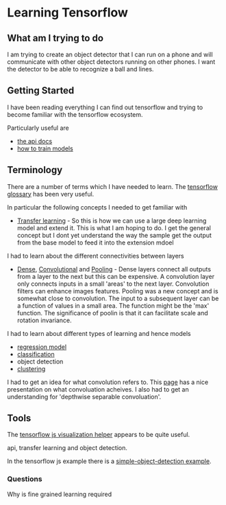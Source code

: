 # Learning Tensorflow

## What am I trying to do

I am trying to create an object detector that I can run on a phone and will communicate with other object detectors running on other phones.
I want the detector to be able to recognize a ball and lines.

## Getting Started

I have been reading everything I can find out tensorflow and trying to become familiar with the tensorflow ecosystem.

Particularly useful are
- [the api docs](https://js.tensorflow.org/api/latest)
- [how to train models](https://www.tensorflow.org/js/guide/train_model)

## Terminology

There are a number of terms which I have needed to learn.  The [tensorflow glossary](https://developers.google.com/machine-learning/glossary/) has been very useful.

In particular the following concepts I needed to get familiar with
- [Transfer learning](https://developers.google.com/machine-learning/glossary/#transfer_learning) - So this is how we can use a large deep learning model and extend it. This is what I am hoping to do.   I get the general concept but I dont yet understand the way the sample get the output from the base model to feed it into the extension mdoel

I had to learn about the different connectivities between layers
- [Dense](https://developers.google.com/machine-learning/glossary/#dense_layer), [Convolutional](https://developers.google.com/machine-learning/glossary/#convolutional_layer) and [Pooling](https://developers.google.com/machine-learning/glossary/#pooling) - Dense layers connect all outputs from a layer to the next but this can be expensive. A convolution layer only connects inputs in a small 'areas' to the next layer. Convolution filters  can enhance images features.  Pooling was a new concept and is somewhat close to convolution.  The input to a subsequent layer can be a function of values in a small area.  The function might be the 'max' function.  The significance of poolin is that it can facilitate scale and rotation invariance. 

I had to learn about different types of learning and hence models
- [regression model](https://developers.google.com/machine-learning/glossary/#regression_model)
- [classification](https://developers.google.com/machine-learning/glossary/#classification_model) 
- object detection
- [clustering](https://developers.google.com/machine-learning/glossary/#clustering)

I had to get an idea for what convolution refers to.
This [page](http://setosa.io/ev/image-kernels/) has a nice presentation on what convoluation acheives.
I also had to get an understanding for 'depthwise separable convoluation'.


## Tools
The [tensorflow js visualization helper](https://js.tensorflow.org/api_vis/latest/) appears to be quite useful.

api, 
transfer learning and object detection.


In the tensorflow js example there is a [simple-object-detection example](https://github.com/tensorflow/tfjs-examples/tree/master/simple-object-detection).


### Questions 

Why is fine grained learning required